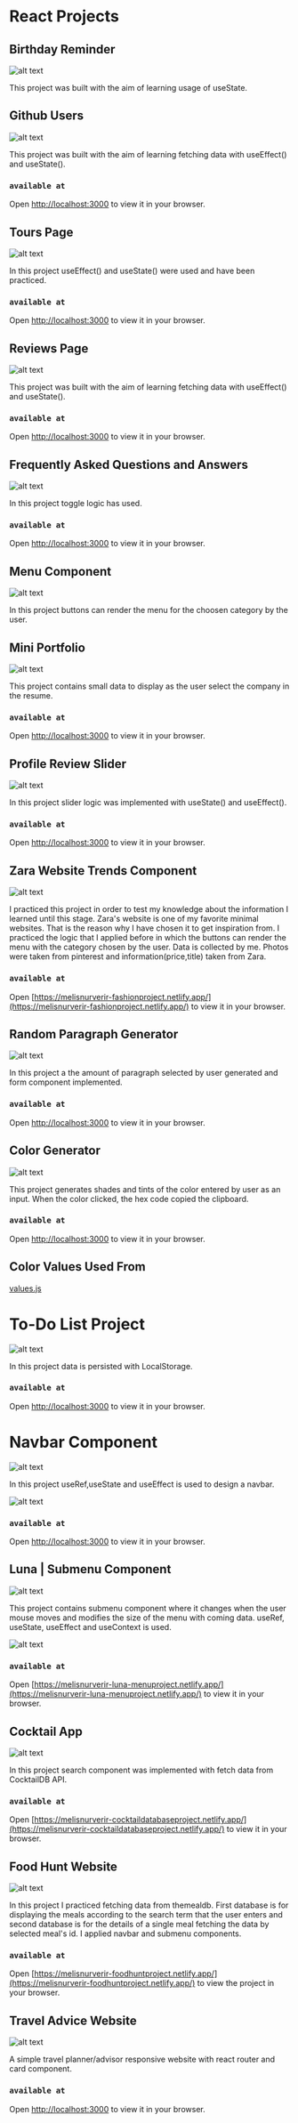 # React Projects

## Birthday Reminder

![alt text](https://firebasestorage.googleapis.com/v0/b/birthday-react-6eca4.appspot.com/o/project_screen.jpg?alt=media&token=6a2be557-1f9d-4dfc-bd4c-63f9d6af148d)

This project was built with the aim of learning usage of useState.

## Github Users

![alt text](https://firebasestorage.googleapis.com/v0/b/birthday-react-6eca4.appspot.com/o/project2_screen.jpg?alt=media&token=455186e5-85aa-4b9a-a468-6efbca4ce11b)

This project was built with the aim of learning fetching data with useEffect() and useState().

### `available at`

Open [http://localhost:3000](http://localhost:3000) to view it in your browser.

## Tours Page

![alt text](https://firebasestorage.googleapis.com/v0/b/birthday-react-6eca4.appspot.com/o/tours_screen.jpg?alt=media&token=dabba049-9596-4a42-9968-45780d8c1a0f)

In this project useEffect() and useState() were used and have been practiced.

### `available at`

Open [http://localhost:3000](http://localhost:3000) to view it in your browser.

## Reviews Page

![alt text](https://firebasestorage.googleapis.com/v0/b/birthday-react-6eca4.appspot.com/o/reviews_screen.jpg?alt=media&token=00a6c250-88a9-4bcb-9d5a-c62b8621359c)

This project was built with the aim of learning fetching data with useEffect() and useState().

### `available at`

Open [http://localhost:3000](http://localhost:3000) to view it in your browser.

## Frequently Asked Questions and Answers

![alt text](https://firebasestorage.googleapis.com/v0/b/birthday-react-6eca4.appspot.com/o/questions_answer_screen.jpg?alt=media&token=d3ac1332-0ca5-4dcd-b620-6839424a2ee4)

In this project toggle logic has used.

### `available at`

Open [http://localhost:3000](http://localhost:3000) to view it in your browser.

## Menu Component

![alt text](https://firebasestorage.googleapis.com/v0/b/birthday-react-6eca4.appspot.com/o/menu_react%2Fmenu_screen0.jpg?alt=media&token=cc24e83d-2f48-4c0d-84a6-05d76df2a43b)

In this project buttons can render the menu for the choosen category by the user.

## Mini Portfolio

![alt text](https://firebasestorage.googleapis.com/v0/b/birthday-react-6eca4.appspot.com/o/mini-portfolio%2Fmini_portfolio_screens.gif?alt=media&token=ce16dde6-a621-49a7-8f06-efa4be30c2f7)

This project contains small data to display as the user select the company in the resume.

### `available at`

Open [http://localhost:3000](http://localhost:3000) to view it in your browser.

## Profile Review Slider

![alt text](https://firebasestorage.googleapis.com/v0/b/birthday-react-6eca4.appspot.com/o/profile_slider%2Fprofile_slider_screen.gif?alt=media&token=53c0f06c-9f4f-4050-a6d0-ae1f26ecb31b)

In this project slider logic was implemented with useState() and useEffect().

### `available at`

Open [http://localhost:3000](http://localhost:3000) to view it in your browser.

## Zara Website Trends Component

![alt text](https://firebasestorage.googleapis.com/v0/b/birthday-react-6eca4.appspot.com/o/Clothing%2Fzara_screen_gif.gif?alt=media&token=3b78dbcf-a9e1-4f95-ba78-a26f6e9b6e2c)

I practiced this project in order to test my knowledge about the information I learned until this stage. Zara's website is one of my favorite minimal websites. That is the reason why I have chosen it to get inspiration from. I practiced the logic that I applied before in which the buttons can render the menu with the category chosen by the user. Data is collected by me. Photos were taken from pinterest and information(price,title) taken from Zara.

### `available at`

Open [https://melisnurverir-fashionproject.netlify.app/](https://melisnurverir-fashionproject.netlify.app/) to view it in your browser.

## Random Paragraph Generator

![alt text](https://firebasestorage.googleapis.com/v0/b/birthday-react-6eca4.appspot.com/o/generator_screen2.jpg?alt=media&token=416172f0-285d-44c8-9369-db6157662a67)

In this project a the amount of paragraph selected by user generated and form component implemented.

### `available at`

Open [http://localhost:3000](http://localhost:3000) to view it in your browser.

## Color Generator

![alt text](https://firebasestorage.googleapis.com/v0/b/birthday-react-6eca4.appspot.com/o/color_generator_screen2.jpg?alt=media&token=f7ad363a-5255-4f96-ae63-00e1ffe776f8)

This project generates shades and tints of the color entered by user as an input. When the color clicked, the hex code copied the clipboard.

### `available at`

Open [http://localhost:3000](http://localhost:3000) to view it in your browser.

## Color Values Used From

[values.js](https://github.com/noeldelgado/values.js)

# To-Do List Project

![alt text](https://firebasestorage.googleapis.com/v0/b/birthday-react-6eca4.appspot.com/o/todo_list.jpg?alt=media&token=1cbee31a-8c80-4643-aae8-fee6993932fa)

In this project data is persisted with LocalStorage.

### `available at`

Open [http://localhost:3000](http://localhost:3000) to view it in your browser.

# Navbar Component

![alt text](https://firebasestorage.googleapis.com/v0/b/birthday-react-6eca4.appspot.com/o/Project%20Screens%2Fing_navbar.jpg?alt=media&token=c90480ac-2956-4344-8c5e-636dc21601d9)

In this project useRef,useState and useEffect is used to design a navbar.

![alt text](https://firebasestorage.googleapis.com/v0/b/birthday-react-6eca4.appspot.com/o/Project%20Screens%2Fing_navbar_gif.gif?alt=media&token=a320f494-8763-493c-94d3-940ce47fb0b6)

### `available at`

Open [http://localhost:3000](http://localhost:3000) to view it in your browser.

## Luna | Submenu Component

![alt text](https://firebasestorage.googleapis.com/v0/b/birthday-react-6eca4.appspot.com/o/Project%20Screens%2Fluna_1.jpg?alt=media&token=3c15e66b-f693-4bc2-af2a-9c9311b5297c)

This project contains submenu component where it changes when the user mouse moves and modifies the size of the menu with coming data. useRef, useState, useEffect and useContext is used.

![alt text](https://firebasestorage.googleapis.com/v0/b/birthday-react-6eca4.appspot.com/o/Project%20Screens%2Fluna_screen.gif?alt=media&token=879a51a0-55dd-420c-8358-880cd936a28c)

### `available at`

Open [https://melisnurverir-luna-menuproject.netlify.app/](https://melisnurverir-luna-menuproject.netlify.app/) to view it in your browser.

## Cocktail App

![alt text](https://firebasestorage.googleapis.com/v0/b/birthday-react-6eca4.appspot.com/o/Drinks%2Fmain_search_page.jpg?alt=media&token=8c778d46-0865-4367-ba59-b563127bf2e3)

In this project search component was implemented with fetch data from CocktailDB API.

### `available at`

Open [https://melisnurverir-cocktaildatabaseproject.netlify.app/](https://melisnurverir-cocktaildatabaseproject.netlify.app/) to view it in your browser.

## Food Hunt Website

![alt text](https://firebasestorage.googleapis.com/v0/b/birthday-react-6eca4.appspot.com/o/FoodHunt%2Ffoodhunter1.jpg?alt=media&token=5cf394fb-3a68-42a0-b54e-98e7ec88ab22)

In this project I practiced fetching data from themealdb. First database is for displaying the meals according to the search term that the user enters and second database is for the details of a single meal fetching the data by selected meal's id. I applied navbar and submenu components.

### `available at`

Open [https://melisnurverir-foodhuntproject.netlify.app/](https://melisnurverir-foodhuntproject.netlify.app/) to view the project in your browser.

## Travel Advice Website

![alt text](https://firebasestorage.googleapis.com/v0/b/birthday-react-6eca4.appspot.com/o/Project%20Screens%2F2.jpg?alt=media&token=81ffb478-4c69-43c4-a964-8146f8cb8f35)

A simple travel planner/advisor responsive website with react router and card component.

### `available at`

Open [http://localhost:3000](http://localhost:3000) to view it in your browser.

